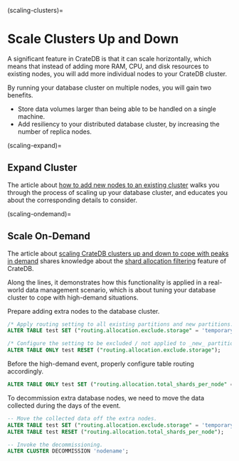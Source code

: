 (scaling-clusters)=
# Scale Clusters Up and Down

A significant feature in CrateDB is that it can scale horizontally, which means
that instead of adding more RAM, CPU, and disk resources to existing nodes, you
will add more individual nodes to your CrateDB cluster.

By running your database cluster on multiple nodes, you will gain two benefits.

- Store data volumes larger than being able to be handled on a single machine.
- Add resiliency to your distributed database cluster, by increasing the number
  of replica nodes.


(scaling-expand)=
## Expand Cluster

The article about [how to add new nodes to an existing cluster] walks you
through the process of scaling up your database cluster, and educates you
about the corresponding details to consider.


(scaling-ondemand)=
## Scale On-Demand

The article about [scaling CrateDB clusters up and down to cope with peaks in
demand] shares knowledge about the [shard allocation filtering] feature of
CrateDB.

Along the lines, it demonstrates how this functionality is applied in a real-
world data management scenario, which is about tuning your database cluster to
cope with high-demand situations.

Prepare adding extra nodes to the database cluster.
```sql
/* Apply routing setting to all existing partitions and new partitions. */
ALTER TABLE test SET ("routing.allocation.exclude.storage" = 'temporarynodes');

/* Configure the setting to be excluded / not applied to _new_ partitions. */
ALTER TABLE ONLY test RESET ("routing.allocation.exclude.storage");
```

Before the high-demand event, properly configure table routing accordingly.
```sql
ALTER TABLE ONLY test SET ("routing.allocation.total_shards_per_node" = 2);
```

To decommission extra database nodes, we need to move the data collected during
the days of the event.
```sql
-- Move the collected data off the extra nodes.
ALTER TABLE test SET ("routing.allocation.exclude.storage" = 'temporarynodes');
ALTER TABLE test RESET ("routing.allocation.total_shards_per_node");

-- Invoke the decommissioning.
ALTER CLUSTER DECOMMISSION 'nodename';
```


[how to add new nodes to an existing cluster]: https://community.cratedb.com/t/how-to-add-new-nodes-to-an-existing-cluster/1546
[scaling CrateDB clusters up and down to cope with peaks in demand]: https://community.cratedb.com/t/scaling-cratedb-clusters-up-and-down-to-cope-with-peaks-in-demand/1314
[shard allocation filtering]: inv:crate-reference#ddl_shard_allocation
